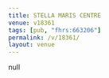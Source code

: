 ```yaml
---
title: STELLA MARIS CENTRE
venue: v18361
tags: [pub, "fhrs:663206"]
permalink: /v/18361/
layout: venue
---
```

null